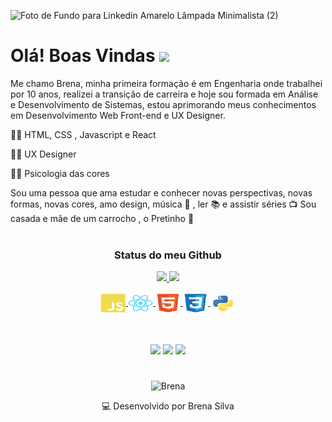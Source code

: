 ![Foto de Fundo para Linkedin Amarelo Lâmpada Minimalista (2)](https://github.com/Brena25/Brena25/assets/79220798/a984c235-6ab4-4e8e-8725-725a2b344faa)



 


# Olá! Boas Vindas <img src="https://github.com/leticiadasilva/leticiadasilva/blob/main/images/Hi.gif" width="30px">


Me chamo Brena, minha primeira formação é em Engenharia onde trabalhei por 10 anos, realizei a transição de carreira e hoje sou formada em Análise e Desenvolvimento de Sistemas, estou aprimorando meus conhecimentos em Desenvolvimento Web Front-end e UX Designer.



👩‍🎓 HTML, CSS , Javascript e React

👩‍🎓 UX Designer 

👩‍🎓 Psicologia das cores

Sou uma pessoa que ama estudar e conhecer novas perspectivas, novas formas, novas cores, amo design, música 🎵 , ler :books: e assistir séries 📺 
Sou casada e mãe de um carrocho , o Pretinho 🐶
<br>
<br>
<div align="center">
  <h3 >Status do meu Github  </h3>
  <a href="https://github.com/Brena25">
    <img  height="180em" src="https://github-readme-stats.vercel.app/api?username=brena25&show_icons=true&theme=dracula&include_all_commits=true&count_private=true"/>
     <img  height="180em" src="https://github-readme-stats.vercel.app/api/top-langs/?username=brena25&layout=compact&langs_count=16&theme=dracula"/>
</div>

<div align="center" style="display: inline_block"><br>
  <img align="center" alt="Brena-Js" height="30" width="40" src="https://raw.githubusercontent.com/devicons/devicon/master/icons/javascript/javascript-plain.svg">

  <img align="center" alt="Brena-React" height="30" width="40" src="https://raw.githubusercontent.com/devicons/devicon/master/icons/react/react-original.svg">
  <img align="center" alt="Brena-HTML" height="30" width="40" src="https://raw.githubusercontent.com/devicons/devicon/master/icons/html5/html5-original.svg">
  <img align="center" alt="Brena-CSS" height="30" width="40" src="https://raw.githubusercontent.com/devicons/devicon/master/icons/css3/css3-original.svg">
  <img align="center" alt="Brena-Python" height="30" width="40" src="https://raw.githubusercontent.com/devicons/devicon/master/icons/python/python-original.svg">

</div>

<br>
<br>

<div align="center" style="display: inline_block"><br>
  <a href="https://www.instagram.com/brenak_silva/" height="30" target="_blank"><img src="https://img.shields.io/badge/-Instagram-%23E4405F?style=for-the-badge&logo=instagram&logoColor=white" height="30" target="_blank"></a>
 <a href="_brenasilva" height="30" target="_blank"><img src="https://img.shields.io/badge/Discord-7289DA?style=for-the-badge&logo=discord&logoColor=white" height="30" target="_blank"></a> 
  <a href="https://www.linkedin.com/in/brena-silva-58aaba202/" target="_blank"><img src="https://img.shields.io/badge/-LinkedIn-%230077B5?style=for-the-badge&logo=linkedin&logoColor=white" height="30" target="_blank"></a> 
</div>

  
#

 <div align="center">
 <img  alt="Brena" height="200" width="200"
 src="https://github.com/Brena25/Brena25/assets/79220798/3d833b04-5c1a-47c6-8711-a008b808ae1f">

 💻 Desenvolvido por Brena Silva
</div>



